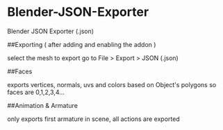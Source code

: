 Blender-JSON-Exporter
=====================

Blender JSON Exporter (.json)


##Exporting ( after adding and enabling the addon )

select the mesh to export go to File > Export > JSON (.json)

##Faces

exports vertices, normals, uvs and colors based on Object's polygons so faces are 0,1,2,3,4...

##Animation & Armature

only exports first armature in scene, all actions are exported
